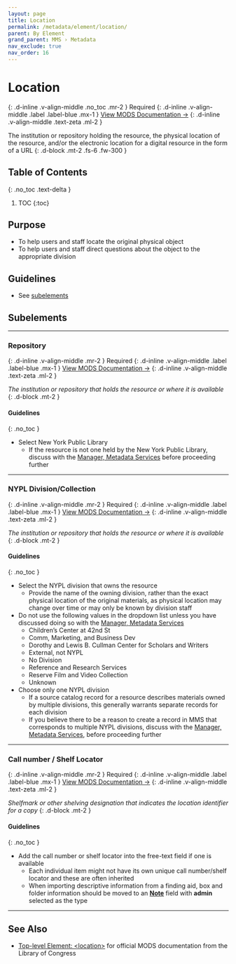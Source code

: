 ```yaml
---
layout: page
title: Location
permalink: /metadata/element/location/
parent: By Element
grand_parent: MMS › Metadata
nav_exclude: true
nav_order: 16
---
```


# Location
{: .d-inline .v-align-middle .no_toc .mr-2 }
Required
{: .d-inline .v-align-middle .label .label-blue .mx-1 }
[View MODS Documentation →](https://www.loc.gov/standards/mods/userguide/location.html)
{: .d-inline .v-align-middle .text-zeta .ml-2 }

The institution or repository holding the resource, the physical location of the resource, and/or the electronic location for a digital resource in the form of a URL
{: .d-block .mt-2 .fs-6 .fw-300 }

## Table of Contents
{: .no_toc .text-delta }

1. TOC
{:toc}

## Purpose
- To help users and staff locate the original physical object
- To help users and staff direct questions about the object to the appropriate division

## Guidelines
- See [subelements](#subelements)

## Subelements

---

### Repository
{: .d-inline .v-align-middle .mr-2 }
Required
{: .d-inline .v-align-middle .label .label-blue .mx-1 }
[View MODS Documentation →](https://www.loc.gov/standards/mods/userguide/location.html#physicallocation)
{: .d-inline .v-align-middle .text-zeta .ml-2 }

_The institution or repository that holds the resource or where it is available_
{: .d-block .mt-2 }

#### Guidelines
{: .no_toc }
- Select New York Public Library
    - If the resource is not one held by the New York Public Library, discuss with the [Manager, Metadata Services](/metadata-documentation/contact/) before proceeding further

---

### NYPL Division/Collection
{: .d-inline .v-align-middle .mr-2 }
Required
{: .d-inline .v-align-middle .label .label-blue .mx-1 }
[View MODS Documentation →](https://www.loc.gov/standards/mods/userguide/location.html#physicallocation)
{: .d-inline .v-align-middle .text-zeta .ml-2 }

_The institution or repository that holds the resource or where it is available_
{: .d-block .mt-2 }

#### Guidelines
{: .no_toc }
- Select the NYPL division that owns the resource
    - Provide the name of the owning division, rather than the exact physical location of the original materials, as physical location may change over time or may only be known by division staff
- Do not use the following values in the dropdown list unless you have discussed doing so with the [Manager, Metadata Services](/metadata-documentation/contact/)
    - Children’s Center at 42nd St
    - Comm, Marketing, and Business Dev
    - Dorothy and Lewis B. Cullman Center for Scholars and Writers
    - External, not NYPL
    - No Division
    - Reference and Research Services
    - Reserve Film and Video Collection
    - Unknown
- Choose only one NYPL division
    - If a source catalog record for a resource describes materials owned by multiple divisions, this generally warrants separate records for each division
    - If you believe there to be a reason to create a record in MMS that corresponds to multiple NYPL divisions, discuss with the [Manager, Metadata Services](/metadata-documentation/contact/), before proceeding further

---

### Call number / Shelf Locator
{: .d-inline .v-align-middle .mr-2 }
Required
{: .d-inline .v-align-middle .label .label-blue .mx-1 }
[View MODS Documentation →](https://www.loc.gov/standards/mods/userguide/location.html#shelflocator)
{: .d-inline .v-align-middle .text-zeta .ml-2 }

_Shelfmark or other shelving designation that indicates the location identifier for a copy_
{: .d-block .mt-2 }

#### Guidelines
{: .no_toc }
- Add the call number or shelf locator into the free-text field if one is available
    - Each individual item might not have its own unique call number/shelf locator and these are often inherited
    - When importing descriptive information from a finding aid, box and folder information should be moved to an [**Note**](/metadata-documentation/metadata/element/note/) field with **admin** selected as the type

---

## See Also
- [Top-level Element: &lt;location&gt;](https://www.loc.gov/standards/mods/userguide/location.html) for official MODS documentation from the Library of Congress